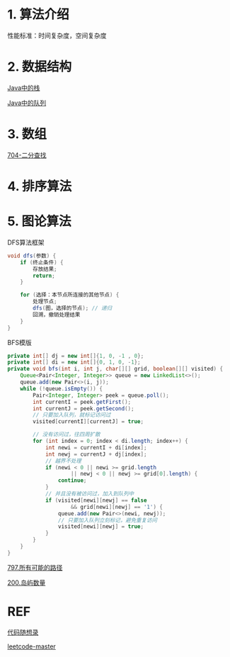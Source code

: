 # 1. 算法介绍
性能标准：时间复杂度，空间复杂度

# 2. 数据结构
[Java中的栈](./datastruct/stack.md)

[Java中的队列](./datastruct/queue.md)

# 3. 数组
[704-二分查找](./array/binaryQuery.md)


# 4. 排序算法

# 5. 图论算法
DFS算法框架
```java
void dfs(参数) {
    if (终止条件) {
        存放结果;
        return;
    }

    for (选择：本节点所连接的其他节点) {
        处理节点;
        dfs(图，选择的节点); // 递归
        回溯，撤销处理结果
    }
}
```

BFS模版
```java
private int[] dj = new int[]{1, 0, -1 , 0};
private int[] di = new int[]{0, 1, 0, -1};
private void bfs(int i, int j, char[][] grid, boolean[][] visited) {
    Queue<Pair<Integer, Integer>> queue = new LinkedList<>();
    queue.add(new Pair<>(i, j));
    while (!queue.isEmpty()) {
        Pair<Integer, Integer> peek = queue.poll();
        int currentI = peek.getFirst();
        int currentJ = peek.getSecond();
        // 只要加入队列，就标记访问过
        visited[currentI][currentJ] = true;

        // 没有访问过，往四周扩散
        for (int index = 0; index < di.length; index++) {
            int newi = currentI + di[index];
            int newj = currentJ + dj[index];
            // 越界不处理
            if (newi < 0 || newi >= grid.length
                    || newj < 0 || newj >= grid[0].length) {
                continue;
            }
            // 并且没有被访问过，加入到队列中
            if (visited[newi][newj] == false
                    && grid[newi][newj] == '1') {
                queue.add(new Pair<>(newi, newj));
                // 只要加入队列立刻标记，避免重复访问
                visited[newi][newj] = true;
            }
        }
    }
}
```

[797.所有可能的路径](../../../../../basicTech/src/main/java/com/java/study/algorithm/graph/Lc797.java)

[200.岛屿数量](../../../../../basicTech/src/main/java/com/java/study/algorithm/graph/Lc200.java)

# REF
[代码随想录](https://programmercarl.com/%E6%95%B0%E7%BB%84%E7%90%86%E8%AE%BA%E5%9F%BA%E7%A1%80.html)

[leetcode-master](https://github.com/youngyangyang04/leetcode-master)